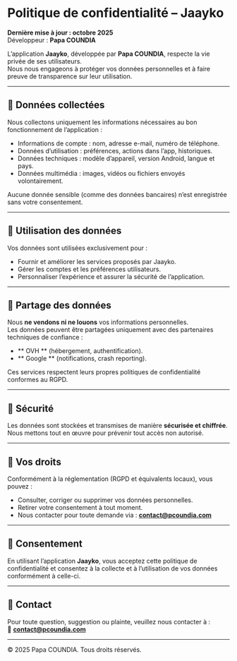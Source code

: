 # Politique de confidentialité – Jaayko

**Dernière mise à jour : octobre 2025**  
Développeur : **Papa COUNDIA**

L’application **Jaayko**, développée par **Papa COUNDIA**, respecte la vie privée de ses utilisateurs.  
Nous nous engageons à protéger vos données personnelles et à faire preuve de transparence sur leur utilisation.

---

## 🔹 Données collectées

Nous collectons uniquement les informations nécessaires au bon fonctionnement de l’application :

- Informations de compte : nom, adresse e-mail, numéro de téléphone.
- Données d’utilisation : préférences, actions dans l’app, historiques.
- Données techniques : modèle d’appareil, version Android, langue et pays.
- Données multimédia : images, vidéos ou fichiers envoyés volontairement.

Aucune donnée sensible (comme des données bancaires) n’est enregistrée sans votre consentement.

---

## 🔹 Utilisation des données

Vos données sont utilisées exclusivement pour :

- Fournir et améliorer les services proposés par Jaayko.
- Gérer les comptes et les préférences utilisateurs.
- Personnaliser l’expérience et assurer la sécurité de l’application.

---

## 🔹 Partage des données

Nous **ne vendons ni ne louons** vos informations personnelles.  
Les données peuvent être partagées uniquement avec des partenaires techniques de confiance :

- ** OVH ** (hébergement, authentification).
- ** Google ** (notifications, crash reporting).

Ces services respectent leurs propres politiques de confidentialité conformes au RGPD.

---

## 🔹 Sécurité

Les données sont stockées et transmises de manière **sécurisée et chiffrée**.  
Nous mettons tout en œuvre pour prévenir tout accès non autorisé.

---

## 🔹 Vos droits

Conformément à la réglementation (RGPD et équivalents locaux), vous pouvez :

- Consulter, corriger ou supprimer vos données personnelles.
- Retirer votre consentement à tout moment.
- Nous contacter pour toute demande via : **contact@pcoundia.com**

---

## 🔹 Consentement

En utilisant l’application **Jaayko**, vous acceptez cette politique de confidentialité et consentez à la collecte et à l’utilisation de vos données conformément à celle-ci.

---

## 🔹 Contact

Pour toute question, suggestion ou plainte, veuillez nous contacter à :  
📧 **contact@pcoundia.com**  

---

© 2025 Papa COUNDIA. Tous droits réservés.
